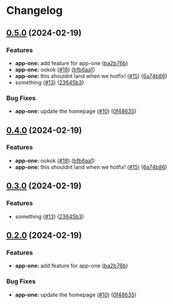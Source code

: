 # Changelog

## [0.5.0](https://github.com/d1onys1us/vercel-tester/compare/app-one-v0.4.0...app-one-v0.5.0) (2024-02-19)


### Features

* **app-one:** add feature for app-one ([ba2b76b](https://github.com/d1onys1us/vercel-tester/commit/ba2b76bccdbcba1154a7e72c31321d866da55e1c))
* **app-one:** ookok ([#18](https://github.com/d1onys1us/vercel-tester/issues/18)) ([bfb6aa1](https://github.com/d1onys1us/vercel-tester/commit/bfb6aa1fef3aebf8c9d609f10c9ca06f56f8f9e2))
* **app-one:** this shouldnt land when we hotfix! ([#15](https://github.com/d1onys1us/vercel-tester/issues/15)) ([6a74b86](https://github.com/d1onys1us/vercel-tester/commit/6a74b8657bba041f1f8a6454fe81ed8919db569c))
* something ([#13](https://github.com/d1onys1us/vercel-tester/issues/13)) ([23645b3](https://github.com/d1onys1us/vercel-tester/commit/23645b33015327b9d1694d4035c1643ae6c4067c))


### Bug Fixes

* **app-one:** update the homepage ([#10](https://github.com/d1onys1us/vercel-tester/issues/10)) ([0f48635](https://github.com/d1onys1us/vercel-tester/commit/0f486350fe24928d4339cb0dc83f2198f7b1bb3e))

## [0.4.0](https://github.com/d1onys1us/vercel-tester/compare/app-one-v0.3.0...app-one-v0.4.0) (2024-02-19)


### Features

* **app-one:** ookok ([#18](https://github.com/d1onys1us/vercel-tester/issues/18)) ([bfb6aa1](https://github.com/d1onys1us/vercel-tester/commit/bfb6aa1fef3aebf8c9d609f10c9ca06f56f8f9e2))
* **app-one:** this shouldnt land when we hotfix! ([#15](https://github.com/d1onys1us/vercel-tester/issues/15)) ([6a74b86](https://github.com/d1onys1us/vercel-tester/commit/6a74b8657bba041f1f8a6454fe81ed8919db569c))

## [0.3.0](https://github.com/d1onys1us/vercel-tester/compare/app-one-v0.2.0...app-one-v0.3.0) (2024-02-19)


### Features

* something ([#13](https://github.com/d1onys1us/vercel-tester/issues/13)) ([23645b3](https://github.com/d1onys1us/vercel-tester/commit/23645b33015327b9d1694d4035c1643ae6c4067c))

## [0.2.0](https://github.com/d1onys1us/vercel-tester/compare/app-one-v0.1.0...app-one-v0.2.0) (2024-02-19)


### Features

* **app-one:** add feature for app-one ([ba2b76b](https://github.com/d1onys1us/vercel-tester/commit/ba2b76bccdbcba1154a7e72c31321d866da55e1c))


### Bug Fixes

* **app-one:** update the homepage ([#10](https://github.com/d1onys1us/vercel-tester/issues/10)) ([0f48635](https://github.com/d1onys1us/vercel-tester/commit/0f486350fe24928d4339cb0dc83f2198f7b1bb3e))
